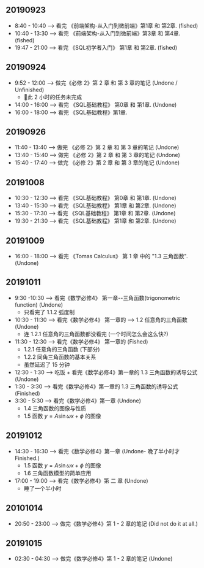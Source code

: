 ## 20190923
- 8:40 - 10:40 --> 看完 《前端架构-从入门到微前端》第1章 和 第2章. (fished)
- 10:40 - 13:30 --> 看完 《前端架构-从入门到微前端》第3章 和 第4章. (fished)
- 19:47 - 21:00 --> 看完 《SQL初学者入门》 第1章 和 第2章. (fished)

## 20190924
- 9:52 - 12:00 --> 做完《必修 2》第 2 章 和 第 3 章的笔记 (Undone / Unfinished)
    + 此 2 小时的任务未完成
- 14:00 - 16:00 --> 看完 《SQL基础教程》 第0章 和 第1章. (Undone)
- 16:00 - 18:00 --> 看完 《SQL基础教程》第1章.

## 20190926
- 11:40 - 13:40 --> 做完 《必修 2》第 2 章 和 第 3 章的笔记 (Undone)
- 13:40 - 15:40 --> 做完 《必修 2》第 2 章 和 第 3 章的笔记 (Undone)
- 15:40 - 17:40 --> 做完 《必修 2》第 2 章 和 第 3 章的笔记 (Undone)

## 20191008
- 10:30 - 12:30  --> 看完 《SQL基础教程》 第0章 和 第1章. (Undone)
- 13:40 - 15:30  --> 看完 《SQL基础教程》 第1章 和 第2章. (Undone)
- 15:30 - 17:30  --> 看完 《SQL基础教程》 第1章 和 第2章. (Undone)
- 19:30 - 21:30 --> 看完 《SQL基础教程》 第1章 和 第2章. (Undone)

## 20191009
- 16:00 - 18:00 --> 看完 《Tomas Calculus》 第 1 章 中的 "1.3 三角函数". (Undone)

## 20191011
- 9:30 -10:30 --> 看完《数学必修4》 第一章--三角函数(trigonometric function) (Undone)
    + 只看完了 1.1.2 弧度制
- 10:30 - 11:30 --> 看完《数学必修4》 第一章的 --> 1.2 任意角的三角函数 (Undone)
    + 连 1.2.1 任意角的三角函数都没看完 (一个时间怎么会这么快?)
- 11:30 - 12:30 --> 看完《数学必修4》 第一章的 (Fished) 
    + 1.2.1 任意角的三角函数 (下部分)
    + 1.2.2 同角三角函数的基本关系
    + 虽然延迟了 15 分钟
- 12:30 - 1:30 --> 吃饭 + 看完《数学必修4》第一章的 1.3 三角函数的诱导公式 (Undone)
- 1:30 - 3:30 --> 看完《数学必修4》第一章的 1.3 三角函数的诱导公式 (Finished)
- 3:30 - 5:30 --> 看完《数学必修4》第一章 (Undone)
    + 1.4 三角函数的图像与性质 
    + 1.5 函数 $y = A\sin{\omega{x} + \phi}$ 的图像

## 20191012
- 14:30 - 16:30 --> 看完《数学必修4》第一章 (Undone- 晚了半小时才 Finished.)
    + 1.5 函数 $y = A\sin{\omega{x} + \phi}$ 的图像
    + 1.6 三角函数模型的简单应用
- 17:00 - 19:00 --> 看完《数学必修4》第 二 章 (Undone)
    + 睡了一个半小时

## 20101014 
- 20:50 - 23:00 --> 做完《数学必修4》第 1 - 2 章的笔记 (Did not do it at all.)

## 20191015
- 02:30 - 04:30 --> 做完《数学必修4》第 1 - 2 章的笔记 (Undone)